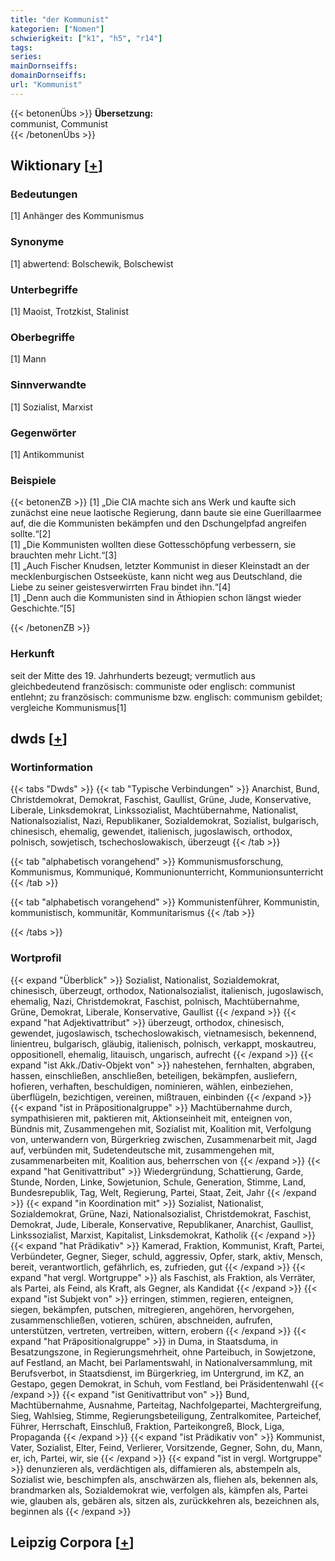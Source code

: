 ```yaml
---
title: "der Kommunist"
kategorien: ["Nomen"]
schwierigkeit: ["k1", "h5", "r14"]
tags:
series:
mainDornseiffs:
domainDornseiffs:
url: "Kommunist"
---
```


{{< betonenÜbs >}}
**Übersetzung:**  
communist, Communist  
{{< /betonenÜbs >}}

## Wiktionary [[+](https://de.wiktionary.org/wiki/Kommunist)]

### Bedeutungen
[1] Anhänger des Kommunismus  

### Synonyme
[1] abwertend: Bolschewik, Bolschewist  

### Unterbegriffe
[1] Maoist, Trotzkist, Stalinist  

### Oberbegriffe
[1] Mann  

### Sinnverwandte
[1] Sozialist, Marxist  

### Gegenwörter
[1] Antikommunist  

### Beispiele
{{< betonenZB >}}
[1] „Die CIA machte sich ans Werk und kaufte sich zunächst eine neue laotische Regierung, dann baute sie eine Guerillaarmee auf, die die Kommunisten bekämpfen und den Dschungelpfad angreifen sollte.“[2]  
[1] „Die Kommunisten wollten diese Gottesschöpfung verbessern, sie brauchten mehr Licht.“[3]  
[1] „Auch Fischer Knudsen, letzter Kommunist in dieser Kleinstadt an der mecklenburgischen Ostseeküste, kann nicht weg aus Deutschland, die Liebe zu seiner geistesverwirrten Frau bindet ihn.“[4]  
[1] „Denn auch die Kommunisten sind in Äthiopien schon längst wieder Geschichte.“[5]  

{{< /betonenZB >}}
### Herkunft
seit der Mitte des 19. Jahrhunderts bezeugt; vermutlich aus gleichbedeutend französisch: communiste oder englisch: communist entlehnt; zu französisch: communisme bzw. englisch: communism gebildet; vergleiche Kommunismus[1]  



## dwds [[+](https://www.dwds.de/wb/Kommunist)]

### Wortinformation
{{< tabs "Dwds" >}}
{{< tab "Typische Verbindungen" >}}
Anarchist, Bund, Christdemokrat, Demokrat, Faschist, Gaullist, Grüne, Jude, Konservative, Liberale, Linksdemokrat, Linkssozialist, Machtübernahme, Nationalist, Nationalsozialist, Nazi, Republikaner, Sozialdemokrat, Sozialist, bulgarisch, chinesisch, ehemalig, gewendet, italienisch, jugoslawisch, orthodox, polnisch, sowjetisch, tschechoslowakisch, überzeugt
{{< /tab >}}

{{< tab "alphabetisch vorangehend" >}}
Kommunismusforschung, Kommunismus, Kommuniqué, Kommunionunterricht, Kommunionsunterricht
{{< /tab >}}

{{< tab "alphabetisch vorangehend" >}}
Kommunistenführer, Kommunistin, kommunistisch, kommunitär, Kommunitarismus
{{< /tab >}}

{{< /tabs >}}

### Wortprofil
{{< expand "Überblick" >}} Sozialist, Nationalist, Sozialdemokrat, chinesisch, überzeugt, orthodox, Nationalsozialist, italienisch, jugoslawisch, ehemalig, Nazi, Christdemokrat, Faschist, polnisch, Machtübernahme, Grüne, Demokrat, Liberale, Konservative, Gaullist {{< /expand >}}
{{< expand "hat Adjektivattribut" >}} überzeugt, orthodox, chinesisch, gewendet, jugoslawisch, tschechoslowakisch, vietnamesisch, bekennend, linientreu, bulgarisch, gläubig, italienisch, polnisch, verkappt, moskautreu, oppositionell, ehemalig, litauisch, ungarisch, aufrecht {{< /expand >}}
{{< expand "ist Akk./Dativ-Objekt von" >}} nahestehen, fernhalten, abgraben, hassen, einschließen, anschließen, beteiligen, bekämpfen, ausliefern, hofieren, verhaften, beschuldigen, nominieren, wählen, einbeziehen, überflügeln, bezichtigen, vereinen, mißtrauen, einbinden {{< /expand >}}
{{< expand "ist in Präpositionalgruppe" >}} Machtübernahme durch, sympathisieren mit, paktieren mit, Aktionseinheit mit, enteignen von, Bündnis mit, Zusammengehen mit, Sozialist mit, Koalition mit, Verfolgung von, unterwandern von, Bürgerkrieg zwischen, Zusammenarbeit mit, Jagd auf, verbünden mit, Sudetendeutsche mit, zusammengehen mit, zusammenarbeiten mit, Koalition aus, beherrschen von {{< /expand >}}
{{< expand "hat Genitivattribut" >}} Wiedergründung, Schattierung, Garde, Stunde, Norden, Linke, Sowjetunion, Schule, Generation, Stimme, Land, Bundesrepublik, Tag, Welt, Regierung, Partei, Staat, Zeit, Jahr {{< /expand >}}
{{< expand "in Koordination mit" >}} Sozialist, Nationalist, Sozialdemokrat, Grüne, Nazi, Nationalsozialist, Christdemokrat, Faschist, Demokrat, Jude, Liberale, Konservative, Republikaner, Anarchist, Gaullist, Linkssozialist, Marxist, Kapitalist, Linksdemokrat, Katholik {{< /expand >}}
{{< expand "hat Prädikativ" >}} Kamerad, Fraktion, Kommunist, Kraft, Partei, Verbündeter, Gegner, Sieger, schuld, aggressiv, Opfer, stark, aktiv, Mensch, bereit, verantwortlich, gefährlich, es, zufrieden, gut {{< /expand >}}
{{< expand "hat vergl. Wortgruppe" >}} als Faschist, als Fraktion, als Verräter, als Partei, als Feind, als Kraft, als Gegner, als Kandidat {{< /expand >}}
{{< expand "ist Subjekt von" >}} erringen, stimmen, regieren, enteignen, siegen, bekämpfen, putschen, mitregieren, angehören, hervorgehen, zusammenschließen, votieren, schüren, abschneiden, aufrufen, unterstützen, vertreten, vertreiben, wittern, erobern {{< /expand >}}
{{< expand "hat Präpositionalgruppe" >}} in Duma, in Staatsduma, in Besatzungszone, in Regierungsmehrheit, ohne Parteibuch, in Sowjetzone, auf Festland, an Macht, bei Parlamentswahl, in Nationalversammlung, mit Berufsverbot, in Staatsdienst, im Bürgerkrieg, im Untergrund, im KZ, an Gestapo, gegen Demokrat, in Schuh, vom Festland, bei Präsidentenwahl {{< /expand >}}
{{< expand "ist Genitivattribut von" >}} Bund, Machtübernahme, Ausnahme, Parteitag, Nachfolgepartei, Machtergreifung, Sieg, Wahlsieg, Stimme, Regierungsbeteiligung, Zentralkomitee, Parteichef, Führer, Herrschaft, Einschluß, Fraktion, Parteikongreß, Block, Liga, Propaganda {{< /expand >}}
{{< expand "ist Prädikativ von" >}} Kommunist, Vater, Sozialist, Elter, Feind, Verlierer, Vorsitzende, Gegner, Sohn, du, Mann, er, ich, Partei, wir, sie {{< /expand >}}
{{< expand "ist in vergl. Wortgruppe" >}} denunzieren als, verdächtigen als, diffamieren als, abstempeln als, Sozialist wie, beschimpfen als, anschwärzen als, fliehen als, bekennen als, brandmarken als, Sozialdemokrat wie, verfolgen als, kämpfen als, Partei wie, glauben als, gebären als, sitzen als, zurückkehren als, bezeichnen als, beginnen als {{< /expand >}}

## Leipzig Corpora [[+](https://corpora.uni-leipzig.de/en/res?word=Kommunist&corpusId=deu_newscrawl-public_2018)]

